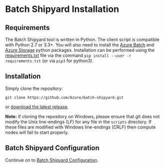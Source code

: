 # Batch Shipyard Installation

## Requirements
The Batch Shipyard tool is written in Python. The client script is compatible
with Python 2.7 or 3.3+. You will also need to install the
[Azure Batch](https://pypi.python.org/pypi/azure-batch) and
[Azure Storage](https://pypi.python.org/pypi/azure-storage) python packages.
Installation can be performed using the [requirements.txt](../requirements.txt)
file via the command `pip install --user -r requirements.txt` (or via `pip3`
for python3).

## Installation
Simply clone the repository:

```
git clone https://github.com/Azure/batch-shipyard.git
```

or [download the latest release](https://github.com/Azure/batch-shipyard/releases).

**Note:** if cloning the repository on Windows, please ensure that git does
not modify the Unix line-endings (LF) for any file in the `scripts` directory.
If these files are modified with Windows line-endings (CRLF) then compute nodes
will fail to start properly.

## Batch Shipyard Configuration
Continue on to
[Batch Shipyard Configuration](02-batch-shipyard-configuration.md).
